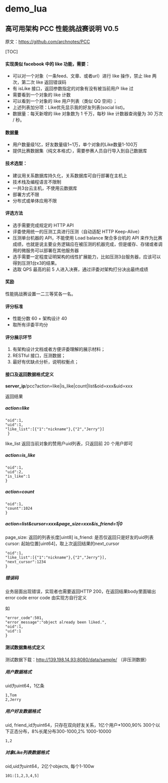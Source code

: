 # demo_lua

## 高可用架构 PCC 性能挑战赛说明 V0.5

原文：https://github.com/archnotes/PCC

[TOC]

#### 实现类似 facebook 中的 like 功能，需要：

* 可以对一个对象（一条feed、文章、或者url）进行 like 操作，禁止 like 两次，第二次 like 返回错误码
* 有 isLike 接口，返回参数指定的对象有没有被当前用户 like 过
* 需要看到一个对象的 like 计数
* 可以看到一个对象的 like 用户列表（类似 QQ 空间）；
* 上述列表加分项：Like优先显示我的好友列表(social list)。
* 数据量：每天新增的 like 对象数为 1 千万，每秒 like 计数器查询量为 30 万次 / 秒。


#### 数据量

- 用户数量级1亿，好友数量级1~1万，单个对象的Like数量1-100万
- 提供比赛数据集（纯文本格式），需要参赛人员自行导入到自己数据库

#### 技术选型：

- 建议用关系数据库持久化，关系数据库可自行部署在主机上
- 技术栈及编程语言不限制
- 一共3台云主机，不使用云数据库
- 部署方式不限
- 分布式或单体应用不限

#### 评选方法

- 选手需要完成规定的 HTTP API
- 评委使用统一的压测工具进行压测（自动适配 HTTP Keep-Alive）
- 压测单台机器的 API，不能使用 Load balance 聚合多台机的 API 来作为比赛成绩，也就是说主要业务逻辑应在被压测的机器完成，但是缓存、存储或者调用的微服务可以部署在其他服务器
- 选手需要一定程度证明架构的线性扩展能力，比如压测3台服务器，应该可以得到压测1台x3的结果。
- 选取 QPS 最高的前 5 人进入决赛，通过评委对架构打分决出最终成绩

#### 奖励

性能挑战赛设置一二三等奖各一名。


#### 评分标准

- 性能分数 60 + 架构设计 40
- 取所有评委平均分

#### 评分展示环节

1. 有架构设计文档或者方便评委理解的展示材料；
2. RESTful 接口，压测数据；
3. 最好有优缺点分析，说明权衡点；

#### 接口及返回数据格式定义

**server_ip**/pcc?action=like|is_like|count|list&oid=xxx&uid=xxx

返回结果

##### action=like

```{
"oid":1,
"uid":1,
"like_list":[{"1":"nickname"},{"2","Jerry"}]
 }
```

like_list 返回当前对象的赞用户uid列表，只返回前 20 个用户即可

##### action=is_like

```{
"oid":1,
"uid":2,
"is_like":1
}
```

##### action=count

```{
"oid":1,
"count":1024
}
```

##### action=list&cursor=xxx&page_size=xxx&is_friend=1|0

page_size: 返回的列表长度[uint8]
is_friend: 是否仅返回只是好友的uid列表
cursor: 起始位置[uint64]，取上次返回结果的next_cursor

```{
"oid":1,
"like_list":[{"1":"nickname"},{"2","Jerry"}],
"next_cursor":1234
}
```

##### 错误码
业务层面出现错误，实现者也需要返回HTTP 200，在返回结果body里面输出error code
error code 由实现方自行定义

如

```{
"error_code":501,
"error_message":"object already been liked.",
"oid":1,
"uid":1
}
```

#### 测试数据集格式定义

测试数据下载：http://139.198.14.93:8080/data/sample/ （非压测数据）

##### 用户数据格式

uid为uint64，1亿条

```uid,nickname
1,Tom
2,Jerry
```

##### 用户好友数据格式

uid, friend_id为uint64，只存在双向好友关系，1亿个用户*1000,90% 300个以下正态分布，8%长尾分布300-1000,2% 1000-10000

```uid,friend_id
1,2
```

##### 对象Like列表数据格式

oid,uid为uint64，2亿个objects, 每个1-100w

```oid,like_uids
101:[1,2,3,4,5]
```